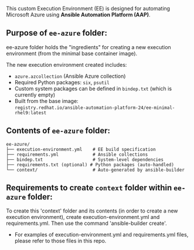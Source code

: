 This custom Execution Environment (EE) is designed for automating Microsoft Azure using **Ansible Automation Platform (AAP)**.

## Purpose of `ee-azure` folder:

ee-azure folder holds the "ingredients" for creating a new execution environment (from the minimal base container image).

The new execution environment created includes:
- `azure.azcollection` (Ansible Azure collection)
- Required Python packages: `six`, `psutil`
- Custom system packages can be defined in `bindep.txt` (which is currently empty)
- Built from the base image:  
  `registry.redhat.io/ansible-automation-platform-24/ee-minimal-rhel9:latest`

## Contents of `ee-azure` folder:

```text
ee-azure/
├── execution-environment.yml    # EE build specification
├── requirements.yml             # Ansible collections
├── bindep.txt                   # System-level dependencies
├── requirements.txt (optional) # Python packages (auto-handled)
└── context/                     # Auto-generated by ansible-builder
```
## Requirements to create `context` folder within `ee-azure` folder:

To create this 'context' folder and its contents (in order to create a new execution environment), create execution-environment.yml and requirements.yml. Then use the command 'ansible-builder create'.

- For examples of execution-environment.yml and requirements.yml files, please refer to those files in this repo.
